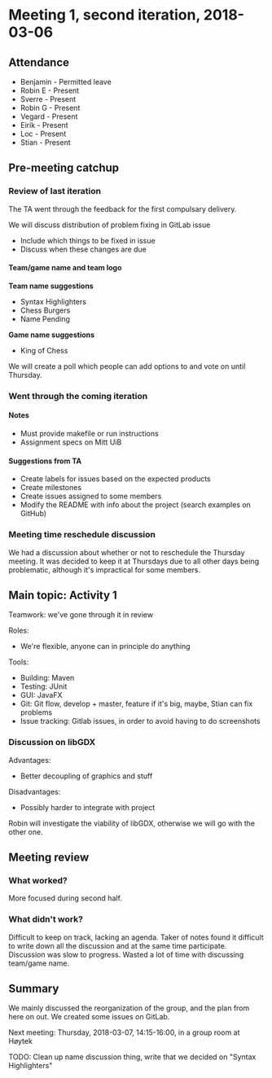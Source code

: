 # Meeting 1, second iteration, 2018-03-06

## Attendance

- Benjamin - Permitted leave
- Robin E - Present
- Sverre - Present
- Robin G - Present
- Vegard - Present
- Eirik - Present
- Loc - Present
- Stian - Present

## Pre-meeting catchup

### Review of last iteration

The TA went through the feedback for the first compulsary delivery.

We will discuss distribution of problem fixing in GitLab issue
- Include which things to be fixed in issue
- Discuss when these changes are due

#### Team/game name and team logo

**Team name suggestions**

- Syntax Highlighters
- Chess Burgers
- Name Pending

**Game name suggestions**

- King of Chess

We will create a poll which people can add options to and vote on until Thursday.

### Went through the coming iteration

#### Notes

- Must provide makefile or run instructions
- Assignment specs on Mitt UiB

#### Suggestions from TA

- Create labels for issues based on the expected products
- Create milestones
- Create issues assigned to some members
- Modify the README with info about the project  (search examples on GitHub)

### Meeting time reschedule discussion

We had a discussion about whether or not to reschedule the Thursday meeting. It was decided to keep it at Thursdays due to all other days being problematic, although it's impractical for some members.

## Main topic: Activity 1

Teamwork: we've gone through it in review

Roles:
- We're flexible, anyone can in principle do anything

Tools:
- Building: Maven
- Testing: JUnit
- GUI: JavaFX
- Git: Git flow, develop + master, feature if it's big, maybe, Stian can fix problems
- Issue tracking: Gitlab issues, in order to avoid having to do screenshots

### Discussion on libGDX

Advantages:
- Better decoupling of graphics and stuff

Disadvantages:
- Possibly harder to integrate with project

Robin will investigate the viability of libGDX, otherwise we will go with the other one.

## Meeting review

### What worked?

More focused during second half.

### What didn't work?

Difficult to keep on track, lacking an agenda. Taker of notes found it difficult to write down all the discussion and at the same time participate. Discussion was slow to progress. Wasted a lot of time with discussing team/game name.

## Summary

We mainly discussed the reorganization of the group, and the plan from here on out. We created some issues on GitLab.

Next meeting: Thursday, 2018-03-07, 14:15-16:00, in a group room at Høytek

TODO: Clean up name discussion thing, write that we decided on "Syntax Highlighters"
